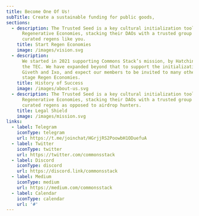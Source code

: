 ```yaml
---
title: Become One Of Us!
subTitle: Create a sustainable funding for public goods,
sections:
  - description: The Trusted Seed is a key cultural initialization tool for
      Regenerative Economies, stacking their DAOs with a trusted group of
      curated regens like you.
    title: Start Regen Economies
    image: /images/vision.svg
  - description:
      We started in 2021 supporting Commons Stack’s mission, by Hatching
      the TEC. We have expanded beyond that to support the initialization of
      Giveth and Ixo, and expect our members to be invited to many other early
      stage Regen Economies.
    title: History of Success
    image: /images/about-us.svg
  - description: The Trusted Seed is a key cultural initialization tool for
      Regenerative Economies, stacking their DAOs with a trusted group of
      curated regens as opposed to airdrop hunters.
    title: Legal Shield
    image: /images/mission.svg
links:
  - label: Telegram
    iconType: telegram
    url: https://t.me/joinchat/HGrjjRS2PoowbH1ODuefuA
  - label: Twitter
    iconType: twitter
    url: https://twitter.com/commonsstack
  - label: Discord
    iconType: discord
    url: https://discord.link/commonsstack
  - label: Medium
    iconType: medium
    url: https://medium.com/commonsstack
  - label: Calendar
    iconType: calendar
    url: '#'
---
```

